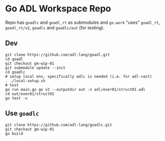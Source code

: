 # Go ADL Workspace Repo

Repo has `goadlc` and `goadl_rt` as submodules and `go.work` "uses" `goadl_rt`, `goadl_rt/v2`, `goadlc` and `goadlc/out` (for testing).

## Dev

```
git clone https://github.com/adl-lang/goadl.git
cd goadl
git checkout gm-wip-01
git submodule update --init
cd goadlc
# setup local env, specifically adlc is needed (i.e. for adl->ast)
. ./local-setup.sh
# test
go run main.go go v2 --outputdir out -n adl/exer01/struct01.adl
cd out/exer01/struct01
go test -v
```

## Use `goadlc`

```
git clone https://github.com/adl-lang/goadlc.git
git checkout gm-wip-01
go build
```